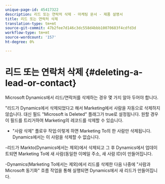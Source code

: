 ```yaml
---
unique-page-id: 45417322
description: 리드 또는 연락처 삭제 - 마케팅 문서 - 제품 설명서
title: 리드 또는 연락처 삭제
translation-type: tm+mt
source-git-commit: 47b2fee7d146c3dc558d4bbb10070683f4cdfd3d
workflow-type: tm+mt
source-wordcount: '157'
ht-degree: 0%

---
```



# 리드 또는 연락처 삭제 {#deleting-a-lead-or-contact}

Microsoft Dynamics에서 리드/연락처를 삭제하는 경우 몇 가지 알아 두어야 합니다.

&quot;리드가 Dynamics에서 삭제되었다고 해서 Marketing에서 사람을 자동으로 삭제하지 않습니다. 대신 필드 &quot;Microsoft is Deleted&quot; 플래그가 true로 설정됩니다. 원할 경우 이 필드를 트리거하여 Marketing의 레코드를 삭제할 수 있습니다.

- &quot;사람 삭제&quot; 플로우 작업:이렇게 하면 Marketing To의 한 사람만 삭제됩니다. Dynamics에서는 이 사람을 삭제할 수 없습니다.

-리드가 Markto(Dynamics에서는 제외)에서 삭제되고 그 후 Dynamics에서 업데이트되면 Marketing To에 새 사람(동일한 이메일 주소, 새 사람 ID)이 만들어집니다.

-Dynamics(Marketing To에서는 제외)에서 리드를 삭제한 다음 나중에 &quot;사람과 Microsoft 동기화&quot; 흐름 작업을 통해 실행되면 Dynamics에서 새 리드가 만들어집니다.
